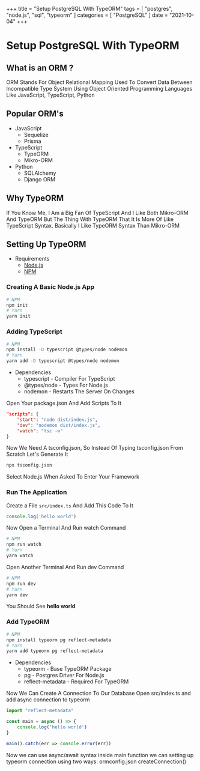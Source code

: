 +++
title = "Setup PostgreSQL With TypeORM"
tags = [
  "postgres",
  "node.js",
  "sql",
  "typeorm"
]
categories = [
  "PostgreSQL"
]
date = "2021-10-04"
+++

# Setup PostgreSQL With TypeORM
## What is an ORM ?
ORM Stands For Object Relational Mapping Used To Convert Data Between Incompatible Type System Using Object Oriented Programming Languages Like JavaScript, TypeScript, Python
## Popular ORM's
* JavaScript
    - Sequelize
    - Prisma
* TypeScript
    - TypeORM
    - Mikro-ORM
* Python
    - SQLAlchemy
    - Django ORM

## Why TypeORM
If You Know Me, I Am a Big Fan Of TypeScript And I Like Both Mikro-ORM And TypeORM But The Thing With TypeORM That It Is More Of Like TypeScript Syntax. Basically I Like TypeORM Syntax Than Mikro-ORM

## Setting Up TypeORM
* Requirements
    - [Node.js](https://nodejs.org)
    - [NPM](https://npmjs.com)

### Creating A Basic Node.js App
```bash
# NPM
npm init
# Yarn
yarn init
```
### Adding TypeScript
```bash
# NPM
npm install -D typescript @types/node nodemon
# Yarn
yarn add -D typescript @types/node nodemon
```
* Dependencies
    - typescript - Compiler For TypeScript
    - @types/node - Types For Node.js
    - nodemon - Restarts The Server On Changes
    
Open Your package.json And Add Scripts To It
```json
"scripts": {
    "start": "node dist/index.js",
    "dev": "nodemon dist/index.js",
    "watch": "tsc -w"
}
```
Now We Need A tsconfig.json, So Instead Of Typing tsconfig.json From Scratch Let's Generate It
```bash
npx tsconfig.json
```
Select Node.js When Asked To Enter Your Framework

### Run The Application
Create a File `src/index.ts` And Add This Code To It
```ts
console.log('hello world')
```
Now Open a Terminal And Run watch Command
```bash
# NPM
npm run watch
# Yarn
yarn watch
```
Open Another Terminal And Run dev Command
```bash
# NPM
npm run dev
# Yarn
yarn dev
```
You Should See **hello world**
### Add TypeORM 
```bash
# NPM
npm install typeorm pg reflect-metadata
# Yarn
yarn add typeorm pg reflect-metadata
```
* Dependencies
    - typeorm - Base TypeORM Package
    - pg - Postgres Driver For Node.js
    - reflect-metadata - Required For TypeORM

Now We Can Create A Connection To Our Database
Open src/index.ts and add async connection to typeorm
```ts
import "reflect-metadata"

const main = async () => {
    console.log('hello world')
}

main().catch(err => console.error(err))
```
Now we can use async/await syntax inside main function
we can setting up typeorm connection using two ways:
ormconfig.json
createConnection()
